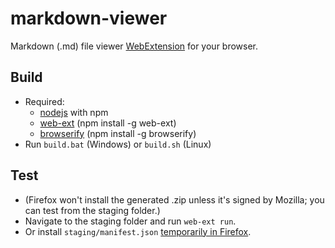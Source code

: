 # markdown-viewer
Markdown (.md) file viewer [WebExtension](https://developer.mozilla.org/en-US/Add-ons/WebExtensions) for your browser.

## Build
* Required:
	* [nodejs](https://nodejs.org/) with npm
	* [web-ext](https://github.com/mozilla/web-ext/) (npm install -g web-ext)
	* [browserify](https://github.com/browserify/browserify/) (npm install -g browserify)
* Run `build.bat` (Windows) or `build.sh` (Linux)

## Test
* (Firefox won't install the generated .zip unless it's signed by Mozilla; you can test from the staging folder.)
* Navigate to the staging folder and run `web-ext run`.
* Or install `staging/manifest.json` [temporarily in Firefox](https://developer.mozilla.org/en-US/Add-ons/WebExtensions/Temporary_Installation_in_Firefox).
